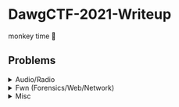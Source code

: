 # DawgCTF-2021-Writeup
monkey time 🤪

## Problems

<details>

<summary>Audio/Radio</summary>

|Problem|Points|
|-|-|
|[Third Eye](./Audio%20or%20Radio/Third%20Eye/Third%20Eye.md)|75|
|[Tag, You're It!](./Audio%20or%20Radio/Tag,%20You're%20It!/Tag,%20You're%20It!.md)|100|
|[Deserted Island Toolkit](./Audio%20or%20Radio/Deserted%20Island%20Toolkit/Deserted%20Island%20Toolkit.md)|150|

</details>

<details>

<summary>Fwn (Forensics/Web/Network)</summary>

|Problem|Points|
|-|-|
|[Just A Comment](./Fwn/Just%20A%20Comment/Just%20A%20Comment.md)|50|
|[These Ladies Paved Your Way](./Fwn/These%20Ladies%20Paved%20Your%20Way/These%20Ladies%20Paved%20Your%20Way.md)|150|

</details>

<details>

<summary>Misc</summary>

|Problem|Points|
|-|-|
|[DawgCTF Discord](./Misc/DawgCTF%20Discord/DawgCTF%20Discord.md)|5|
|[Two Truths and a Fib](./Misc/Two%20Truths%20and%20a%20Fib/Two%20Truths%20and%20a%20Fib.md)|100|

</details>
